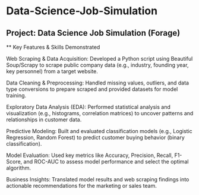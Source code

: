 # Data-Science-Job-Simulation

## Project: Data Science Job Simulation (Forage)
** Key Features & Skills Demonstrated

Web Scraping & Data Acquisition: Developed a Python script using Beautiful Soup/Scrapy to scrape public company data (e.g., industry, founding year, key personnel) from a target website.

Data Cleaning & Preprocessing: Handled missing values, outliers, and data type conversions to prepare scraped and provided datasets for model training.

Exploratory Data Analysis (EDA): Performed statistical analysis and visualization (e.g., histograms, correlation matrices) to uncover patterns and relationships in customer data.

Predictive Modeling: Built and evaluated classification models (e.g., Logistic Regression, Random Forest) to predict customer buying behavior (binary classification).

Model Evaluation: Used key metrics like Accuracy, Precision, Recall, F1-Score, and ROC-AUC to assess model performance and select the optimal algorithm.

Business Insights: Translated model results and web scraping findings into actionable recommendations for the marketing or sales team.
